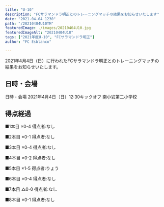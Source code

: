 ```yaml
---
title: "U-10"
description: "FCサラマンドラ明正とのトレーニングマッチの結果をお知らせいたします"
date: "2021-04-04 1230"
path: "/20210404U10TM"
featuredImage: ./images/20210404U10.jpg
featuredImageAlt: "20210404U10"
tags: ["2021年度U-10", "FCサラマンドラ明正"]
author: "FC Esblanco"

---
```


2021年4月4日（日）に行われたFCサラマンドラ明正とのトレーニングマッチの結果をお知らせいたします。

## 日時・会場

日時・会場
2021年4月4日（日）12:30キックオフ
南小岩第二小学校

## 得点経過

■1本目
×0-4
得点者:なし

■2本目
×0-1
得点者:なし

■3本目
×0-4
得点者:なし

■4本目
×0-2
得点者:なし

■5本目
×1-5
得点者:りょう

■6本目
×0-4
得点者:なし

■7本目
△0-0
得点者:なし

■8本目
×0-1
得点者:なし


